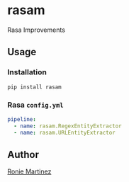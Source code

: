 # rasam
Rasa Improvements

## Usage

### Installation

```shell script
pip install rasam
```

### Rasa `config.yml`

```yaml
pipeline:
  - name: rasam.RegexEntityExtractor
  - name: rasam.URLEntityExtractor
```

## Author
[Ronie Martinez](ronmarti18@gmail.com)
